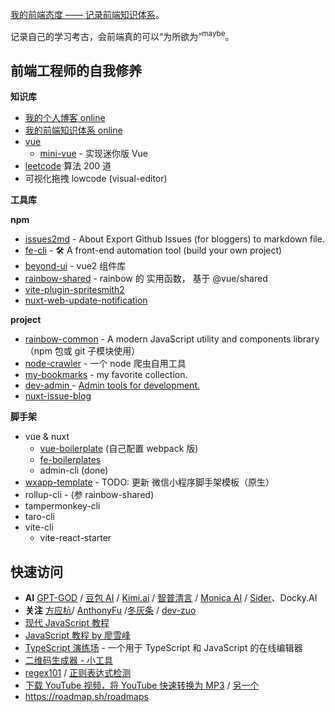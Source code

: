 [我的前端态度 —— 记录前端知识体系](https://yanyue404.github.io/fe-attitude/)。

记录自己的学习考古，会前端真的可以“为所欲为”<sup>maybe</sup>。

## 前端工程师的自我修养

**知识库**

- [我的个人博客 online](https://yanyue404.github.io/blog/#/)
- [我的前端知识体系 online](https://yanyue404.github.io/fe-attitude/)
- [vue](https://github.com/yanyue404/vue)
  - [mini-vue](https://github.com/yanyue404/mini-vue) - 实现迷你版 Vue
- [leetcode](https://github.com/yanyue404/leetcode) 算法 200 道
- 可视化拖拽 lowcode (visual-editor)

**工具库**

**npm**

- [issues2md](https://github.com/yanyue404/issues2md) - About Export Github Issues (for bloggers) to markdown file.
- [fe-cli](https://github.com/yanyue404/fe-cli) - 🛠️ A front-end automation tool (build your own project)
- [beyond-ui](https://github.com/yanyue404/beyond-ui) - vue2 组件库
- [rainbow-shared](https://github.com/yanyue404/rainbow-shared) - rainbow 的 实用函数， 基于 @vue/shared
- [vite-plugin-spritesmith2](https://github.com/yanyue404/vite-plugin-spritesmith2)
- [nuxt-web-update-notification](https://github.com/yanyue404/nuxt-web-update-notification)

**project**

- [rainbow-common](https://github.com/rainbow-design/rainbow-common) - A modern JavaScript utility and components library （npm 包或 git 子模块使用）
- [node-crawler](https://github.com/yanyue404/node-crawler) - 一个 node 爬虫自用工具
- [my-bookmarks](https://github.com/yanyue404/my-bookmarks) - my favorite collection.
- [dev-admin ](https://github.com/yanyue404/dev-admin) - [Admin tools for development.](https://yanyue404.github.io/dev-admin/)
- [nuxt-issue-blog](https://github.com/yanyue404/nuxt-issue-blog)

**脚手架**

- vue & nuxt
  - [vue-boilerplate](https://github.com/yanyue404/vue-boilerplate) (自己配置 webpack 版)
  - [fe-boilerplates](https://github.com/rainbow-design/fe-boilerplates)
  - admin-cli (done)
- [wxapp-template](https://github.com/rainbow-design/wxapp-template) - TODO: 更新 微信小程序脚手架模板（原生）
- rollup-cli - (参 rainbow-shared)
- tampermonkey-cli
- taro-cli
- vite-cli
  - vite-react-starter

## 快速访问

- **AI** [GPT-GOD](https://gptgod.online/) / [豆包 AI](https://www.doubao.com/chat/) / [Kimi.ai](https://kimi.moonshot.cn/) / [智普清言](https://chatglm.cn/) / [Monica AI](https://monica.im/) / [Sider](https://sider.ai/)、Docky.AI
- **关注** [方应杭](https://space.bilibili.com/4349808)/ [AnthonyFu](https://space.bilibili.com/668380) /[冬灰条](https://space.bilibili.com/8212729) / [dev-zuo](https://space.bilibili.com/486840111)
- [现代 JavaScript 教程](https://zh.javascript.info/)
- [JavaScript 教程 by 廖雪峰](https://www.liaoxuefeng.com/wiki/1022910821149312)
- [TypeScript 演练场](https://www.typescriptlang.org/zh/play/) - 一个用于 TypeScript 和 JavaScript 的在线编辑器
- [二维码生成器 - 小工具](https://ftest.tk.cn/tk-online/common/smallfunc/#/qrcode/index)
- [regex101](https://regex101.com/) / [正则表达式检测](https://zhengze.bmcx.com/)
- [下载 YouTube 视频，将 YouTube 快速转换为 MP3](https://www.y2meta.com/zh-cn116) / [另一个](https://y2mate.lol/)
- https://roadmap.sh/roadmaps
